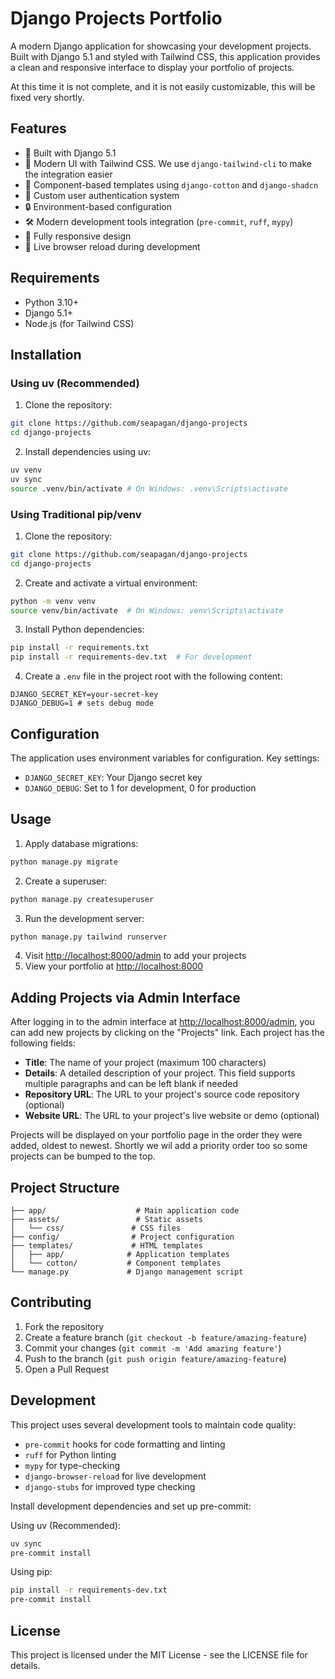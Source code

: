 # Django Projects Portfolio

A modern Django application for showcasing your development projects. Built with Django 5.1 and styled with Tailwind CSS, this application provides a clean and responsive interface to display your portfolio of projects.

At this time it is not complete, and it is not easily customizable, this will be
fixed very shortly.

## Features

- 🚀 Built with Django 5.1
- 💅 Modern UI with Tailwind CSS. We use `django-tailwind-cli` to make the
  integration easier
- 🧩 Component-based templates using `django-cotton` and `django-shadcn`
- 👤 Custom user authentication system
- 🔒 Environment-based configuration
- 🛠️ Modern development tools integration (`pre-commit`, `ruff`, `mypy`)
- 📱 Fully responsive design
- 🔄 Live browser reload during development

## Requirements

- Python 3.10+
- Django 5.1+
- Node.js (for Tailwind CSS)

## Installation

### Using uv (Recommended)

1. Clone the repository:

```bash
git clone https://github.com/seapagan/django-projects
cd django-projects
```

2. Install dependencies using uv:

```bash
uv venv
uv sync
source .venv/bin/activate # On Windows: .venv\Scripts\activate
```

### Using Traditional pip/venv

1. Clone the repository:

```bash
git clone https://github.com/seapagan/django-projects
cd django-projects
```

2. Create and activate a virtual environment:

```bash
python -m venv venv
source venv/bin/activate  # On Windows: venv\Scripts\activate
```

3. Install Python dependencies:

```bash
pip install -r requirements.txt
pip install -r requirements-dev.txt  # For development
```

4. Create a `.env` file in the project root with the following content:

```env
DJANGO_SECRET_KEY=your-secret-key
DJANGO_DEBUG=1 # sets debug mode
```

## Configuration

The application uses environment variables for configuration. Key settings:

- `DJANGO_SECRET_KEY`: Your Django secret key
- `DJANGO_DEBUG`: Set to 1 for development, 0 for production

## Usage

1. Apply database migrations:

```bash
python manage.py migrate
```

2. Create a superuser:

```bash
python manage.py createsuperuser
```

3. Run the development server:

```bash
python manage.py tailwind runserver
```

4. Visit <http://localhost:8000/admin> to add your projects
5. View your portfolio at <http://localhost:8000>

## Adding Projects via Admin Interface

After logging in to the admin interface at <http://localhost:8000/admin>, you can add new projects by clicking on the "Projects" link. Each project has the following fields:

- **Title**: The name of your project (maximum 100 characters)
- **Details**: A detailed description of your project. This field supports multiple paragraphs and can be left blank if needed
- **Repository URL**: The URL to your project's source code repository (optional)
- **Website URL**: The URL to your project's live website or demo (optional)

Projects will be displayed on your portfolio page in the order they were added,
oldest to newest. Shortly we wil add a priority order too so some projects can
be bumped to the top.

## Project Structure

```
├── app/                    # Main application code
├── assets/                 # Static assets
│   └── css/               # CSS files
├── config/                # Project configuration
├── templates/             # HTML templates
│   ├── app/              # Application templates
│   └── cotton/           # Component templates
└── manage.py             # Django management script
```

## Contributing

1. Fork the repository
2. Create a feature branch (`git checkout -b feature/amazing-feature`)
3. Commit your changes (`git commit -m 'Add amazing feature'`)
4. Push to the branch (`git push origin feature/amazing-feature`)
5. Open a Pull Request

## Development

This project uses several development tools to maintain code quality:

- `pre-commit` hooks for code formatting and linting
- `ruff` for Python linting
- `mypy` for type-checking
- `django-browser-reload` for live development
- `django-stubs` for improved type checking

Install development dependencies and set up pre-commit:

Using uv (Recommended):

```bash
uv sync
pre-commit install
```

Using pip:

```bash
pip install -r requirements-dev.txt
pre-commit install
```

## License

This project is licensed under the MIT License - see the LICENSE file for details.
